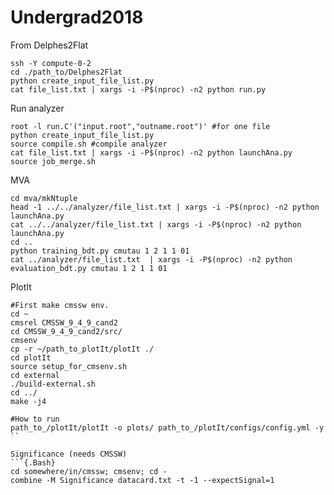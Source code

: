 # Undergrad2018
From Delphes2Flat
```{.Bash}
ssh -Y compute-0-2
cd ./path_to/Delphes2Flat
python create_input_file_list.py
cat file_list.txt | xargs -i -P$(nproc) -n2 python run.py
```

Run analyzer
```{.Bash}
root -l run.C'("input.root","outname.root")' #for one file
python create_input_file_list.py
source compile.sh #compile analyzer
cat file_list.txt | xargs -i -P$(nproc) -n2 python launchAna.py
source job_merge.sh
```

MVA
```{.Bash}
cd mva/mkNtuple
head -1 ../../analyzer/file_list.txt | xargs -i -P$(nproc) -n2 python launchAna.py
cat ../../analyzer/file_list.txt | xargs -i -P$(nproc) -n2 python launchAna.py
cd ..
python training_bdt.py cmutau 1 2 1 1 01
cat ../analyzer/file_list.txt  | xargs -i -P$(nproc) -n2 python evaluation_bdt.py cmutau 1 2 1 1 01
```

PlotIt
```{.Bash}
#First make cmssw env.
cd ~
cmsrel CMSSW_9_4_9_cand2
cd CMSSW_9_4_9_cand2/src/
cmsenv
cp -r ~/path_to_plotIt/plotIt ./
cd plotIt
source setup_for_cmsenv.sh
cd external
./build-external.sh
cd ../
make -j4

#How to run
path_to_/plotIt/plotIt -o plots/ path_to_/plotIt/configs/config.yml -y
``

Significance (needs CMSSW)
```{.Bash}
cd somewhere/in/cmssw; cmsenv; cd -
combine -M Significance datacard.txt -t -1 --expectSignal=1
```
